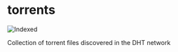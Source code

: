 torrents 
========
![Indexed](https://img.shields.io/badge/indexed-234716-blue)

Collection of torrent files discovered in the DHT network
